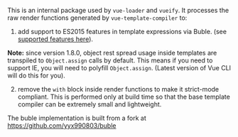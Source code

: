 This is an internal package used by `vue-loader` and `vueify`. It processes the raw render functions generated by `vue-template-compiler` to:

1. add support to ES2015 features in template expressions via Buble. (see [supported features here](https://buble.surge.sh/guide/#supported-features)).

**Note:** since version 1.8.0, object rest spread usage inside templates are transpiled to `Object.assign` calls by default. This means if you need to support IE, you will need to polyfill `Object.assign`. (Latest version of Vue CLI will do this for you).

2. remove the `with` block inside render functions to make it strict-mode compliant. This is performed only at build time so that the base template compiler can be extremely small and lightweight.

The buble implementation is built from a fork at https://github.com/yyx990803/buble

